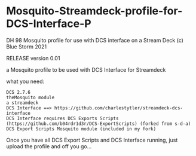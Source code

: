 # Mosquito-Streamdeck-profile-for-DCS-Interface-P

DH 98 Mosquito profile for use with DCS interface on a Stream Deck (c) Blue Storm 2021

RELEASE version 0.01

a Mosquito profile to be used with DCS Interface for Streamdeck

what you need:

    DCS 2.7.6
    theMosquito module
    a streamdeck
    DCS Interface ==> https://github.com/charlestytler/streamdeck-dcs-interface
    DCS Interface requires DCS Exports Scripts (https://github.com/b04rdr1d3r/DCS-ExportScripts) (forked from s-d-a)
    DCS Export Scripts Mosquito module (included in my fork)
    
Once you have all DCS Export Scripts and DCS Interface running, just upload the profile and off you go...

